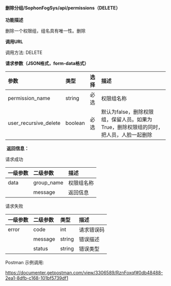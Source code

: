 #### 删除分组/SophonFogSys/api/permissions（DELETE）

**功能描述**

删除一个权限组，组名具有唯一性。删除

**调用URL**

调用方法: DELETE

**请求参数（JSON格式，form-data格式）**

| 参数                  | 类型    | 选择 | 描述                                                         |
| :-------------------- | :------ | :--- | :----------------------------------------------------------- |
| permission_name       | string  | 必选 | 权限组名称                                                   |
| user_recursive_delete | boolean | 必选 | 默认为false，删除权限组，保留人员。如果为True，删除权限组的同时，把人员，人脸一起删除 |

​        **返回信息：**

请求成功

| 一级参数 | 二级参数   | 描述       |
| :------- | :--------- | :--------- |
| data     | group_name | 权限组名称 |
|          | message    | 返回信息   |

请求失败

| 一级参数 | 二级参数 | 类型   | 描述       |
| :------- | :------- | :----- | :--------- |
| error    | code     | int    | 请求错误码 |
|          | message  | string | 错误描述   |
|          | status   | string | 错误类型   |

Postman 示例调用:

https://documenter.getpostman.com/view/3306589/RznFoxqf#0db48488-2ea1-8dfb-c168-101bf5739df1